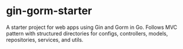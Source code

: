 # gin-gorm-starter
A starter project for web apps using Gin and Gorm in Go. Follows MVC pattern with structured directories for configs, controllers, models, repositories, services, and utils.
